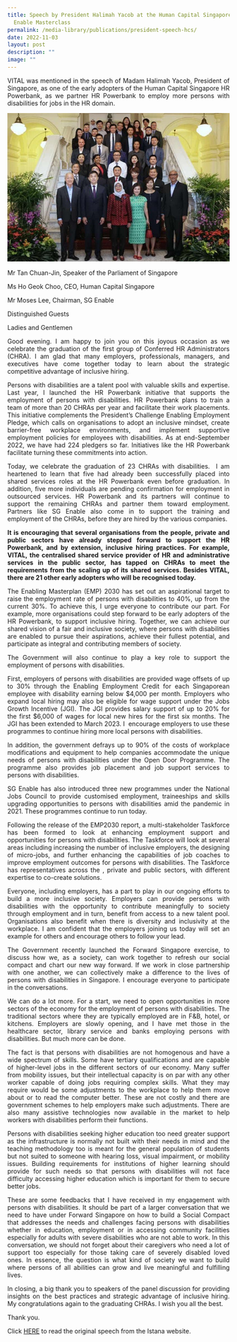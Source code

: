 ```yaml
---
title: Speech by President Halimah Yacob at the Human Capital Singapore and SG
  Enable Masterclass
permalink: /media-library/publications/president-speech-hcs/
date: 2022-11-03
layout: post
description: ""
image: ""
---
```

<p align="justify">VITAL was mentioned in the speech of Madam Halimah Yacob, President of Singapore, as one of the early adopters of the Human Capital Singapore HR Powerbank, as we partner HR Powerbank to employ more persons with disabilities for jobs in the HR domain.</p>

<img src="/images/Media/Istana 03.jpg">

Mr Tan Chuan-Jin, Speaker of the Parliament of Singapore

Ms Ho Geok Choo, CEO, Human Capital Singapore

Mr Moses Lee, Chairman, SG Enable

Distinguished Guests

Ladies and Gentlemen

<p align="justify">Good evening. I am happy to join you on this joyous occasion as we celebrate the graduation of the first group of Conferred HR Administrators (CHRA). I am glad that many employers, professionals, managers, and executives have come together today to learn about the strategic competitive advantage of inclusive hiring.</p>

<p align="justify">Persons with disabilities are a talent pool with valuable skills and expertise. Last year, I launched the HR Powerbank initiative that supports the employment of persons with disabilities. HR Powerbank plans to train a team of more than 20 CHRAs per year and facilitate their work placements. This initiative complements the President’s Challenge Enabling Employment Pledge, which calls on organisations to adopt an inclusive mindset, create barrier-free workplace environments, and implement supportive employment policies for employees with disabilities. As at end-September 2022, we have had 224 pledgers so far. Initiatives like the HR Powerbank facilitate turning these commitments into action.</p>

<p align="justify">Today, we celebrate the graduation of 23 CHRAs with disabilities.  I am heartened to learn that five had already been successfully placed into shared services roles at the HR Powerbank even before graduation. In addition, five more individuals are pending confirmation for employment in outsourced services. HR Powerbank and its partners will continue to support the remaining CHRAs and partner them toward employment. Partners like SG Enable also come in to support the training and employment of the CHRAs, before they are hired by the various companies.</p>

<p align="justify"><b>It is encouraging that several organisations from the people, private and public sectors have already stepped forward to support the HR Powerbank, and by extension, inclusive hiring practices. For example, VITAL, the centralised shared service provider of HR and administrative services in the public sector, has tapped on CHRAs to meet the requirements from the scaling up of its shared services. Besides VITAL, there are 21 other early adopters who will be recognised today.</b></p>

<p align="justify">The Enabling Masterplan (EMP) 2030 has set out an aspirational target to raise the employment rate of persons with disabilities to 40%, up from the current 30%. To achieve this, I urge everyone to contribute our part. For example, more organisations could step forward to be early adopters of the HR Powerbank, to support inclusive hiring. Together, we can achieve our shared vision of a fair and inclusive society, where persons with disabilities are enabled to pursue their aspirations, achieve their fullest potential, and participate as integral and contributing members of society.
</p>

<p align="justify">The Government will also continue to play a key role to support the employment of persons with disabilities.</p>

<p align="justify">First, employers of persons with disabilities are provided wage offsets of up to 30% through the Enabling Employment Credit for each Singaporean employee with disability earning below $4,000 per month. Employers who expand local hiring may also be eligible for wage support under the Jobs Growth Incentive (JGI). The JGI provides salary support of up to 20% for the first $6,000 of wages for local new hires for the first six months. The JGI has been extended to March 2023. I  encourage employers to use these programmes to continue hiring more local persons with disabilities.</p>

<p align="justify">In addition, the government defrays up to 90% of the costs of workplace modifications and equipment to help companies accommodate the unique needs of persons with disabilities under the Open Door Programme. The programme also provides job placement and job support services to persons with disabilities.</p>

<p align="justify">SG Enable has also introduced three new programmes under the National Jobs Council to provide customised employment, traineeships and skills upgrading opportunities to persons with disabilities amid the pandemic in 2021. These programmes continue to run today.</p>

<p align="justify">Following the release of the EMP2030 report, a multi-stakeholder Taskforce has been formed to look at enhancing employment support and opportunities for persons with disabilities. The Taskforce will look at several areas including increasing the number of inclusive employers, the designing of micro-jobs, and further enhancing the capabilities of job coaches to improve employment outcomes for persons with disabilities. The Taskforce has representatives across the , private and public sectors, with different expertise to co-create solutions.</p>

<p align="justify">Everyone, including employers, has a part to play in our ongoing efforts to build a more inclusive society. Employers can provide persons with disabilities with the opportunity to contribute meaningfully to society through employment and in turn, benefit from access to a new talent pool. Organisations also benefit when there is diversity and inclusivity at the workplace. I am confident that the employers joining us today will set an example for others and encourage others to follow your lead.</p>

<p align="justify">The Government recently launched the Forward Singapore exercise, to discuss how we, as a society, can work together to refresh our social compact and chart our new way forward. If we work in close partnership with one another, we can collectively make a difference to the lives of persons with disabilities in Singapore. I encourage everyone to participate in the conversations.</p>

<p align="justify">We can do a lot more. For a start, we need to open opportunities in more sectors of the economy for the employment of persons with disabilities. The traditional sectors where they are typically employed are in F&B, hotel, or kitchens. Employers are slowly opening, and I have met those in the healthcare sector, library service and banks employing persons with disabilities. But much more can be done.</p>

<p align="justify">The fact is that persons with disabilities are not homogenous and have a wide spectrum of skills. Some have tertiary qualifications and are capable of higher-level jobs in the different sectors of our economy. Many suffer from mobility issues, but their intellectual capacity is on par with any other worker capable of doing jobs requiring complex skills. What they may require would be some adjustments to the workplace to help them move about or to read the computer better. These are not costly and there are government schemes to help employers make such adjustments. There are also many assistive technologies now available in the market to help workers with disabilities perform their functions.</p>

<p align="justify">Persons with disabilities seeking higher education too need greater support as the infrastructure is normally not built with their needs in mind and the teaching methodology too is meant for the general population of students but not suited to someone with hearing loss, visual impairment, or mobility issues. Building requirements for institutions of higher learning should provide for such needs so that persons with disabilities will not face difficulty accessing higher education which is important for them to secure better jobs.</p>

<p align="justify">These are some feedbacks that I have received in my engagement with persons with disabilities. It should be part of a larger conversation that we need to have under Forward Singapore on how to build a Social Compact that addresses the needs and challenges facing persons with disabilities whether in education, employment or in accessing community facilities especially for adults with severe disabilities who are not able to work. In this conversation, we should not forget about their caregivers who need a lot of support too especially for those taking care of severely disabled loved ones. In essence, the question is what kind of society we want to build where persons of all abilities can grow and live meaningful and fulfilling lives.</p>

<p align="justify">In closing, a big thank you to speakers of the panel discussion for providing insights on the best practices and strategic advantage of inclusive hiring. My congratulations again to the graduating CHRAs. I wish you all the best.</p>

Thank you.

Click <a href="https://www.istana.gov.sg/Newsroom/Speeches/2022/11/03/Speech-by-President-Halimah-Yacob-at-the-HCS-SG-Enable-Masterclass)"> HERE</a> to read the original speech from the Istana website.